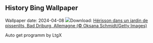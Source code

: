 ## History Bing Wallpaper
Wallpaper date: 2024-04-08
![](https://www.bing.com/th?id=OHR.HedgehogMeadow_FR-FR5225927490_UHD.jpg&w=1000)Download: [Hérisson dans un jardin de pissenlits, Bad Driburg, Allemagne (© Oksana Schmidt/Getty Images)](https://www.bing.com/th?id=OHR.HedgehogMeadow_FR-FR5225927490_UHD.jpg)

Auto get programm by LtgX
